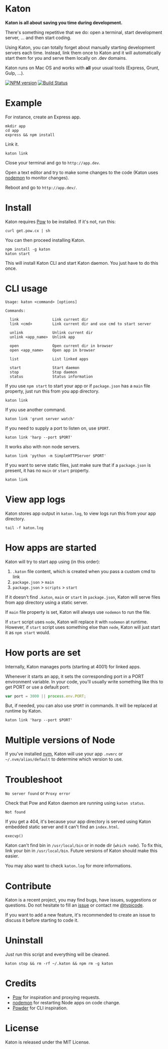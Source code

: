 # Katon

__Katon is all about saving you time during development.__

There's something repetitive that we do: open a terminal, start development server, ... and then start coding.

Using Katon, you can totally forget about manually starting development servers each time. Instead, link them once to Katon and it will automatically start them for you and serve them locally on .dev domains.

Katon runs on Mac OS and works with __all__ your usual tools (Express, Grunt, Gulp, ...).

[![NPM version](https://badge.fury.io/js/katon.png)](http://badge.fury.io/js/katon)
[![Build Status](https://travis-ci.org/typicode/katon.png?branch=master)](https://travis-ci.org/typicode/katon)

# Example

For instance, create an Express app.

```
mkdir app
cd app
express && npm install
```

Link it.

```
katon link
```

Close your terminal and go to `http://app.dev`.

Open a text editor and try to make some changes to the code (Katon uses [nodemon](https://github.com/remy/nodemon) to monitor changes).

Reboot and go to `http://app.dev/`.

# Install

Katon requires [Pow](http://pow.cx/) to be installed. If it's not, run this:

```
curl get.pow.cx | sh
```

You can then proceed installing Katon.

```
npm install -g katon
katon start
```

This will install Katon CLI and start Katon daemon. You just have to do this once.

# CLI usage

```
Usage: katon <command> [options]

Commands:

  link               Link current dir
  link <cmd>         Link current dir and use cmd to start server
  
  unlink             Unlink current dir
  unlink <app_name>  Unlink app

  open               Open current dir in browser
  open <app_name>    Open app in browser

  list               List linked apps
  
  start              Start daemon
  stop               Stop daemon
  status             Status information
```

If you use `npm start` to start your app or if `package.json` has a `main` file property, just run this from you app directory.

```
katon link
```

If you use another command.

```
katon link 'grunt server watch'
```

If you need to supply a port to listen on, use `$PORT`.

```
katon link 'harp --port $PORT'
```

It works also with non node servers.

```
katon link 'python -m SimpleHTTPServer $PORT'
```

If you want to serve static files, just make sure that if a `package.json` is present, it has no `main` or `start` property.

```
katon link
```

# View app logs

Katon stores app output in `katon.log`, to view logs run this from your app directory.

```
tail -f katon.log
```

# How apps are started

Katon will try to start app using (in this order):

1. `.katon` file content, which is created when you pass a custom cmd to link
2. `package.json` > `main`
3. `package.json` > `scripts` > `start`

If it doesn't find `.katon`, `main` or `start` in `package.json`, Katon will serve files from app directory using a static server.

If `main` file property is set, Katon will always use `nodemon` to run the file.

If `start` script uses `node`, Katon will replace it with `nodemon` at runtime.  However, if `start` script uses something else than `node`, Katon will just start it as `npm start` would.

# How ports are set

Internally, Katon manages ports (starting at 4001) for linked apps. 

Whenever it starts an app, it sets the corresponding port in a PORT environment variable. In your code, you'll usually write something like this to get PORT or use a default port:

```javascript
var port = 3000 || process.env.PORT;
```

But, if needed, you can also use `$PORT` in commands. It will be replaced at runtime by Katon.

```
katon link 'harp --port $PORT'
```

# Multiple versions of Node

If you've installed [nvm](https://github.com/creationix/nvm), Katon will use your app `.nvmrc` or `~/.nvm/alias/default` to determine which version to use.

# Troubleshoot

`No server found` or `Proxy error`

Check that Pow and Katon daemon are running using `katon status`.

`Not found`

If you get a 404, it's because your app directory is served using Katon embedded static server and it can't find an `index.html`.

`execvp()`

Katon can't find bin in `/usr/local/bin` or in node dir (`which node`). To fix this, link your bin in `/usr/local/bin`.
Future versions of Katon should make this easier.

You may also want to check `katon.log` for more informations.

# Contribute

Katon is a recent project, you may find bugs, have issues, suggestions or questions. Do not hesitate to fill an [issue](https://github.com/typicode/katon/issues) or contact me [@typicode](https://github.com/typicode).

If you want to add a new feature, it's recommended to create an issue to discuss it before starting to code it.

# Uninstall

Just run this script and everything will be cleaned.

```
katon stop && rm -rf ~/.katon && npm rm -g katon
```

# Credits

* [Pow](http://pow.cx/) for inspiration and proxying requests.
* [nodemon](https://github.com/remy/nodemon) for restarting Node apps on code change.
* [Powder](https://github.com/rodreegez/powder) for CLI inspiration.

# License

Katon is released under the MIT License.
